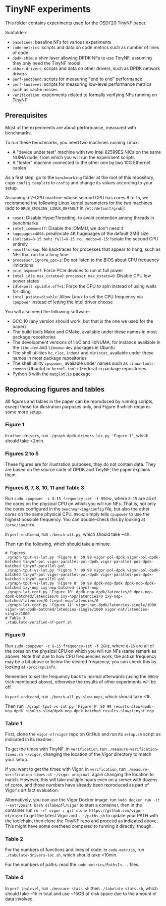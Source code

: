 # TinyNF experiments

This folder contains experiments used for the OSDI'20 TinyNF paper.

Subfolders:
- `baselines`: baseline NFs for various experiments
- `code-metrics`: scripts and data on code metrics such as number of lines of code
- `dpdk-shim`: a shim layer allowing DPDK NFs to use TinyNF, assuming they only need the TinyNF model
- `other-drivers`: scripts and data on other drivers, such as DPDK network drivers
- `perf-endtoend`: scripts for measuring "end to end" performance
- `perf-lowlevel`: scripts for measuring low-level performance metrics such as cache misses
- `verification`: experiments related to formally verifying NFs running on TinyNF


## Prerequisites

Most of the experiments are about performance, measured with benchmarks.

To run these benchmarks, you need two machines running Linux:
- A "device under test" machine with two Intel 82599ES NICs on the same NUMA node, from which you will run the experiment scripts
- A "tester" machine connected to the other one by two 10G Ethernet cables

As a first step, go to the `benchmarking` folder at the root of this repository, copy `config.template` to `config` and change its values according to your setup.

Assuming a 2-CPU machine whose second CPU has cores 8 to 15, we recommend the following Linux kernel parameters for the two machines (add to `GRUB_CMDLINE_LINUX_DEFAULT` in `/etc/default/grub`):
- `nosmt`: Disable HyperThreading, to avoid contention among threads in benchmarks
- `intel_iommu=off`: Disable the IOMMU, we don't need it
- `hugepages=4096`: preallocate 4K hugepages of the default 2MB size
- `isolcpus=8-15 nohz_full=8-15 rcu_nocbs=8-15`: Isolate the second CPU entirely
- `nosoftlockup`: No backtraces for processes that appear to hang, such as NFs that run for a long time
- `processor.ignore_ppc=1`: Do not listen to the BIOS about CPU frequency limitations
- `pcie_aspm=off`: Force PCIe devices to run at full power
- `intel_idle.max_cstate=0 processor.max_cstate=0`: Disable CPU low power states
- `idle=poll cpuidle.off=1`: Force the CPU to spin instead of using waits for idling
- `intel_pstate=disable`: Allow Linux to set the CPU frequency via `cpupower` instead of letting the Intel driver choose

You will also need the following software:
- GCC 10 (any version should work, but that is the one we used for the paper)
- The build tools Make and CMake, available under these names in most package repositories
- The development versions of libC and libNUMA, for instance available in the `libc-dev` and `libnuma-dev` packages in Ubuntu
- The shell utilities `bc`, `cloc`, `indent` and `ministat`, available under these names in most package repositories
- The shell utility `cpupower`, available under names such as `linux-tools-common` (Ubuntu) or `kernel-tools` (Fedora) in package repositories
- Python 3 with the `matplotlib` package


## Reproducing figures and tables

All figures and tables in the paper can be reproduced by running scripts, except those for illustration purposes only, and Figure 9 which requires some more setup.


### Figure 1

In `other-drivers`, run `./graph-dpdk-drivers-loc.py 'Figure 1'`, which should take <2min.


### Figures 2 to 5

These figures are for illustration purposes, they do not contain data.
They are based on the source code of DPDK and TinyNF; the paper explains them.


### Figures 6, 7, 8, 10, 11 and Table 3

Run `sudo cpupower -c 8-15 frequency-set -f 99GHz`, where `8-15` are all of the cores on the physical CPU on which you will run NFs.
That is, not only the cores configured in the `benchmarking/config` file, but also the other cores on the same physical CPU.
`99GHz` simply tells `cpupower` to use the highest possible frequency. You can double-check this by looking at `/proc/cpuinfo`.

In `perf-endtoend`, run `./bench-all.py`, which should take ~4h.

Then run the following, which should take a minute:

```
# Figures
./graph-tput-vs-lat.py 'Figure 6' 50 99 vigor-pol-dpdk vigor-pol-dpdk-batched tinynf-pol vigor-parallel-pol-dpdk vigor-parallel-pol-dpdk-batched tinynf-parallel-pol
./graph-tput-vs-lat.py 'Figure 7' 99 99 vigor-pol-dpdk vigor-pol-dpdk-batched tinynf-pol vigor-parallel-pol-dpdk vigor-parallel-pol-dpdk-batched tinynf-parallel-pol
./graph-tput-vs-lat.py 'Figure 8' 50 99 dpdk-nop-dpdk dpdk-nop-dpdk-batched ixy-nop ixy-nop-batched tinynf-nop
./graph-lat-ccdf.py 'Figure 10' dpdk-nop-dpdk/latencies/0 dpdk-nop-dpdk-batched/latencies/0 ixy-nop/latencies/0 ixy-nop-batched/latencies/0 tinynf-nop/latencies/0
./graph-lat-ccdf.py 'Figure 11' vigor-nat-dpdk/latencies-single/1000 vigor-nat-dpdk-batched/latencies-single/1000 vigor-nat/latencies-single/1000
# Table 3
./tabulate-verified-nf-perf.sh
```


### Figure 9

Run `sudo cpupower -c 8-15 frequency-set -f 2GHz`, where `8-15` are all of the cores on the physical CPU on which you will run NFs (same remark as above).
Note that due to how CPU frequencies work, the actual frequency may be a bit above or below the desired frequency; you can check this by looking at `/proc/cpuinfo`.

Remember to set the frequency back to normal afterwards (using the `99GHz` trick mentioned above), otherwise the results of other experiments will be off.

In `perf-endtoend`, run `./bench-all.py slow-nops`, which should take <1h.

Then run `./graph-tput-vs-lat.py 'Figure 9' 50 99 results-slow/dpdk-nop-dpdk results-slow/dpdk-nop-dpdk-batched results-slow/tinynf-nop`


### Table 1

First, clone the `vigor-nf/vigor` repo on GitHub and run its `setup.sh` script as indicated in its readme.

To get the times with TinyNF, in `verification`, run `./measure-verification-times.sh ~/vigor`, changing the location of the Vigor directory to match your setup.

If you want to get the times with Vigor, in `verification`, run `./measure-verification-times.sh ~/vigor original`, again changing the location to match.
However, this will take multiple hours even on a server with dozens of cores, and those numbers have already been reproduced as part of Vigor's artifact evaluation.

Alternatively, you can use the Vigor Docker image: run `sudo docker run -it --entrypoint bash dslabepfl/vigor` to start a container,
then in the container run `rm -rf vigor ; git clone https://github.com/vigor-nf/vigor` to get the latest Vigor and `. ~/paths.sh` to update your PATH with the toolchain,
then clone the TinyNF repo and proceed as indicated above. This might have some overhead compared to running it directly, though.


### Table 2

For the numbers of functions and lines of code: in `code-metrics`, run `./tabulate-drivers-loc.sh`, which should take <10min.

For the numbers of paths: read the `code-metrics/PathsIn...` files.


### Table 4

In `perf-lowlevel`, run `./measure-stats.sh` then `./tabulate-stats.sh`, which should take ~1h in total and use ~15GB of disk space due to the amount of data involved.
